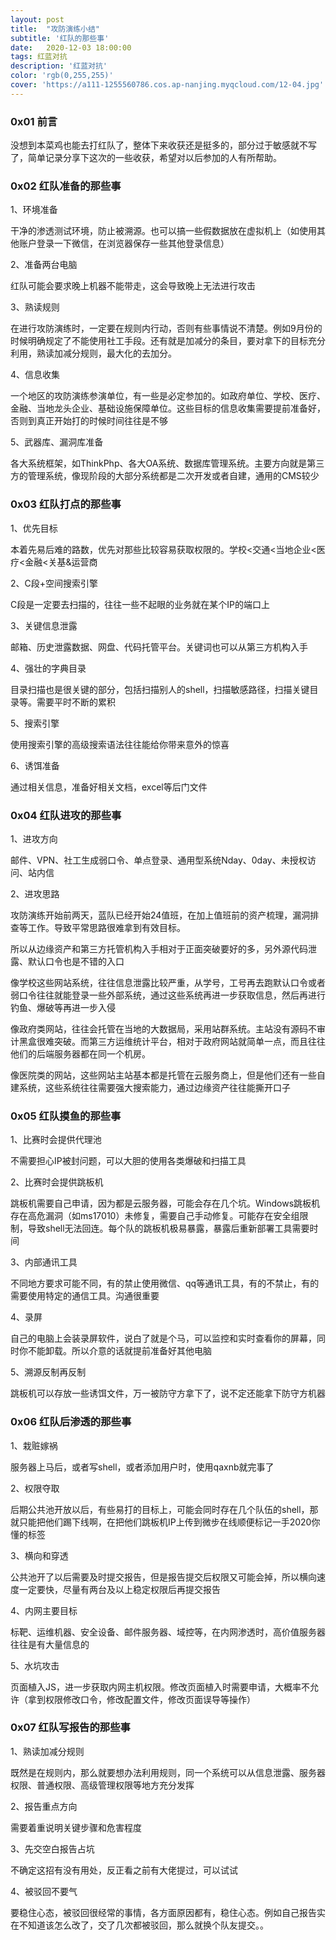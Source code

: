 ```yaml
---
layout: post
title:  "攻防演练小结"
subtitle: '红队的那些事'
date:   2020-12-03 18:00:00
tags: 红蓝对抗
description: '红蓝对抗'
color: 'rgb(0,255,255)'
cover: 'https://a111-1255560786.cos.ap-nanjing.myqcloud.com/12-04.jpg'
---
```




### 0x01 前言

没想到本菜鸡也能去打红队了，整体下来收获还是挺多的，部分过于敏感就不写了，简单记录分享下这次的一些收获，希望对以后参加的人有所帮助。



### 0x02 红队准备的那些事

1、环境准备

干净的渗透测试环境，防止被溯源。也可以搞一些假数据放在虚拟机上（如使用其他账户登录一下微信，在浏览器保存一些其他登录信息）

2、准备两台电脑

红队可能会要求晚上机器不能带走，这会导致晚上无法进行攻击

3、熟读规则

在进行攻防演练时，一定要在规则内行动，否则有些事情说不清楚。例如9月份的时候明确规定了不能使用社工手段。还有就是加减分的条目，要对拿下的目标充分利用，熟读加减分规则，最大化的去加分。

4、信息收集

一个地区的攻防演练参演单位，有一些是必定参加的。如政府单位、学校、医疗、金融、当地龙头企业、基础设施保障单位。这些目标的信息收集需要提前准备好，否则到真正开始打的时候时间往往是不够

5、武器库、漏洞库准备

各大系统框架，如ThinkPhp、各大OA系统、数据库管理系统。主要方向就是第三方的管理系统，像现阶段的大部分系统都是二次开发或者自建，通用的CMS较少



### 0x03 红队打点的那些事

1、优先目标

本着先易后难的路数，优先对那些比较容易获取权限的。学校<交通<当地企业<医疗<金融<关基&运营商

2、C段+空间搜索引擎

C段是一定要去扫描的，往往一些不起眼的业务就在某个IP的端口上

3、关键信息泄露

邮箱、历史泄露数据、网盘、代码托管平台。关键词也可以从第三方机构入手

4、强壮的字典目录

目录扫描也是很关键的部分，包括扫描别人的shell，扫描敏感路径，扫描关键目录等。需要平时不断的累积

5、搜索引擎

使用搜索引擎的高级搜索语法往往能给你带来意外的惊喜

6、诱饵准备

通过相关信息，准备好相关文档，excel等后门文件



### 0x04 红队进攻的那些事

1、进攻方向

邮件、VPN、社工生成弱口令、单点登录、通用型系统Nday、0day、未授权访问、站内信

2、进攻思路

攻防演练开始前两天，蓝队已经开始24值班，在加上值班前的资产梳理，漏洞排查等工作。导致平常思路很难拿到有效目标。

所以从边缘资产和第三方托管机构入手相对于正面突破要好的多，另外源代码泄露、默认口令也是不错的入口

像学校这些网站系统，往往信息泄露比较严重，从学号，工号再去跑默认口令或者弱口令往往就能登录一些外部系统，通过这些系统再进一步获取信息，然后再进行钓鱼、爆破等再进一步入侵

像政府类网站，往往会托管在当地的大数据局，采用站群系统。主站没有源码不审计黑盒很难突破。而第三方运维统计平台，相对于政府网站就简单一点，而且往往他们的后端服务器都在同一个机房。

像医院类的网站，这些网站主站基本都是托管在云服务商上，但是他们还有一些自建系统，这些系统往往需要强大搜索能力，通过边缘资产往往能撕开口子



### 0x05 红队摸鱼的那些事

1、比赛时会提供代理池

不需要担心IP被封问题，可以大胆的使用各类爆破和扫描工具

2、比赛时会提供跳板机

跳板机需要自己申请，因为都是云服务器，可能会存在几个坑。Windows跳板机存在高危漏洞（如ms17010）未修复，需要自己手动修复。可能存在安全组限制，导致shell无法回连。每个队的跳板机极易暴露，暴露后重新部署工具需要时间

3、内部通讯工具

不同地方要求可能不同，有的禁止使用微信、qq等通讯工具，有的不禁止，有的需要使用特定的通信工具。沟通很重要

4、录屏

自己的电脑上会装录屏软件，说白了就是个马，可以监控和实时查看你的屏幕，同时你不能卸载。所以介意的话就提前准备好其他电脑

5、溯源反制再反制

跳板机可以存放一些诱饵文件，万一被防守方拿下了，说不定还能拿下防守方机器



### 0x06 红队后渗透的那些事

1、栽赃嫁祸

服务器上马后，或者写shell，或者添加用户时，使用qaxnb就完事了

2、权限夺取

后期公共池开放以后，有些易打的目标上，可能会同时存在几个队伍的shell，那就只能把他们踢下线啊，在把他们跳板机IP上传到微步在线顺便标记一手2020你懂的标签

3、横向和穿透

公共池开了以后需要及时提交报告，但是报告提交后权限又可能会掉，所以横向速度一定要快，尽量有两台及以上稳定权限后再提交报告

4、内网主要目标

标靶、运维机器、安全设备、邮件服务器、域控等，在内网渗透时，高价值服务器往往是有大量信息的

5、水坑攻击

页面植入JS，进一步获取内网主机权限。修改页面植入时需要申请，大概率不允许（拿到权限修改口令，修改配置文件，修改页面误导等操作）



### 0x07 红队写报告的那些事

1、熟读加减分规则

既然是在规则内，那么就要想办法利用规则，同一个系统可以从信息泄露、服务器权限、普通权限、高级管理权限等地方充分发挥

2、报告重点方向

需要着重说明关键步骤和危害程度

3、先交空白报告占坑

不确定这招有没有用处，反正看之前有大佬提过，可以试试

4、被驳回不要气

要稳住心态，被驳回很经常的事情，各方面原因都有，稳住心态。例如自己报告实在不知道该怎么改了，交了几次都被驳回，那么就换个队友提交。。